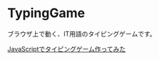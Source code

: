 # TypingGame
ブラウザ上で動く、IT用語のタイピングゲームです。

[JavaScriptでタイピングゲーム作ってみた](https://qiita.com/papyrustaro/items/7f3133569ec363670cd6)
